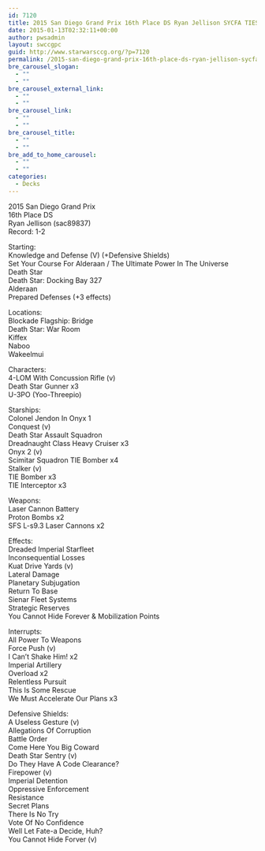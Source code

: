 ```yaml
---
id: 7120
title: 2015 San Diego Grand Prix 16th Place DS Ryan Jellison SYCFA TIES
date: 2015-01-13T02:32:11+00:00
author: pwsadmin
layout: swccgpc
guid: http://www.starwarsccg.org/?p=7120
permalink: /2015-san-diego-grand-prix-16th-place-ds-ryan-jellison-sycfa-ties/
bre_carousel_slogan:
  - ""
  - ""
bre_carousel_external_link:
  - ""
  - ""
bre_carousel_link:
  - ""
  - ""
bre_carousel_title:
  - ""
  - ""
bre_add_to_home_carousel:
  - ""
  - ""
categories:
  - Decks
---
```

2015 San Diego Grand Prix  
16th Place DS  
Ryan Jellison (sac89837)  
Record: 1-2

Starting:  
Knowledge and Defense (V) (+Defensive Shields)  
Set Your Course For Alderaan / The Ultimate Power In The Universe  
Death Star  
Death Star: Docking Bay 327  
Alderaan  
Prepared Defenses (+3 effects)

Locations:  
Blockade Flagship: Bridge  
Death Star: War Room  
Kiffex  
Naboo  
Wakeelmui

Characters:  
4-LOM With Concussion Rifle (v)  
Death Star Gunner x3  
U-3PO (Yoo-Threepio)

Starships:  
Colonel Jendon In Onyx 1  
Conquest (v)  
Death Star Assault Squadron  
Dreadnaught Class Heavy Cruiser x3  
Onyx 2 (v)  
Scimitar Squadron TIE Bomber x4  
Stalker (v)  
TIE Bomber x3  
TIE Interceptor x3

Weapons:  
Laser Cannon Battery  
Proton Bombs x2  
SFS L-s9.3 Laser Cannons x2

Effects:  
Dreaded Imperial Starfleet  
Inconsequential Losses  
Kuat Drive Yards (v)  
Lateral Damage  
Planetary Subjugation  
Return To Base  
Sienar Fleet Systems  
Strategic Reserves  
You Cannot Hide Forever & Mobilization Points

Interrupts:  
All Power To Weapons  
Force Push (v)  
I Can&#8217;t Shake Him! x2  
Imperial Artillery  
Overload x2  
Relentless Pursuit  
This Is Some Rescue  
We Must Accelerate Our Plans x3

Defensive Shields:  
A Useless Gesture (v)  
Allegations Of Corruption  
Battle Order  
Come Here You Big Coward  
Death Star Sentry (v)  
Do They Have A Code Clearance?  
Firepower (v)  
Imperial Detention  
Oppressive Enforcement  
Resistance  
Secret Plans  
There Is No Try  
Vote Of No Confidence  
Well Let Fate-a Decide, Huh?  
You Cannot Hide Forver (v)